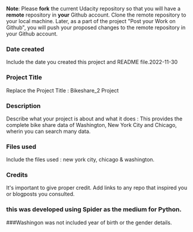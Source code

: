 **Note**: Please **fork** the current Udacity repository so that you will have a **remote** repository in **your** Github account. Clone the remote repository to your local machine. Later, as a part of the project "Post your Work on Github", you will push your proposed changes to the remote repository in your Github account.

### Date created
Include the date you created this project and README file.2022-11-30

### Project Title
Replace the Project Title : Bikeshare_2 Project

### Description
Describe what your project is about and what it does : This provides the complete bike share data of Washington, New York City and Chicago, wherin you can search many data.

### Files used
Include the files used : new york city, chicago & washington.

### Credits
It's important to give proper credit. Add links to any repo that inspired you or blogposts you consulted.

### this was developed using Spider as the medium for Python.

###Washingon was not included year of birth or the gender details.

